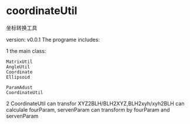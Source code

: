 # coordinateUtil
坐标转换工具

version: v0.0.1
The programe includes:

1 the main class: 
	
	MatrixUtil
	AngleUtil
	Coordinate
	Ellipsoid
	
	ParamAdust
	CoordinateUtil
	
2 CoordinateUtil
	can transfor XYZ2BLH/BLH2XYZ,BLH2xyh/xyh2BLH
	can calculale fourParam, servenParam
	can transform by fourParam and servenParam
		
	
